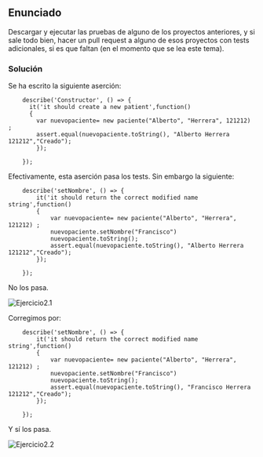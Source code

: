 ## Enunciado

Descargar y ejecutar las pruebas de alguno de los proyectos anteriores, y si sale todo bien, hacer un pull request a alguno de esos proyectos con tests adicionales, si es que faltan (en el momento que se lea este tema).

### Solución

Se ha escrito la siguiente aserción:
```
    describe('Constructor', () => {
      it('it should create a new patient',function()
      {
        var nuevopaciente= new paciente("Alberto", "Herrera", 121212) ;
        assert.equal(nuevopaciente.toString(), "Alberto Herrera 121212","Creado");
        });

    });
```

Efectivamente, esta aserción pasa los tests.
Sin embargo la siguiente:

```
    describe('setNombre', () => {
        it('it should return the correct modified name string',function()
        {
            var nuevopaciente= new paciente("Alberto", "Herrera", 121212) ;
            nuevopaciente.setNombre("Francisco")
            nuevopaciente.toString();
            assert.equal(nuevopaciente.toString(), "Alberto Herrera 121212","Creado");
        });
  
    });
```

No los pasa.

![Ejercicio2.1](https://github.com/alberturria/Hospital/tree/master/docs/assets/img/3ejercicio2.png)

Corregimos por:

```
    describe('setNombre', () => {
        it('it should return the correct modified name string',function()
        {
            var nuevopaciente= new paciente("Alberto", "Herrera", 121212) ;
            nuevopaciente.setNombre("Francisco")
            nuevopaciente.toString();
            assert.equal(nuevopaciente.toString(), "Francisco Herrera 121212","Creado");
        });
  
    });
```

Y sí los pasa.

![Ejercicio2.2](https://github.com/alberturria/Hospital/tree/master/docs/assets/img/3ejercicio2_2.png)

